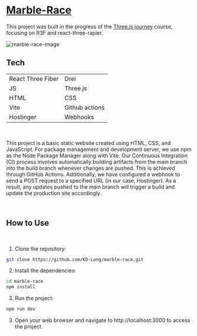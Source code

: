 # [Marble-Race](https://marble-race.kyledlong.com)

This project was built in the progress of the [Three.js journey](https://threejs-journey.com) course, focusing on R3F and react-three-rapier.
<br>

![marble-race-image](./public/marble-race-image.png)



## Tech

|                   |               |
| ----------------- | ------------- |
| React Three Fiber | Drei          |
| JS                | Three.js      |
| HTML              | CSS           |
| Vite              | Github actions|
| Hostinger         | Webhooks      |



<br>

This project is a basic static website created using HTML, CSS, and JavaScript. For package management and development server, we use npm as the Node Package Manager along with Vite. Our Continuous Integration (CI) process involves automatically building artifacts from the main branch into the build branch whenever changes are pushed. This is achieved through GitHub Actions. Additionally, we have configured a webhook to send a POST request to a specified URL (in our case, Hostinger). As a result, any updates pushed to the main branch will trigger a build and update the production site accordingly.

<br>

## How to Use
<br>

1. Clone the repository:

```bash
git clone https://github.com/KD-Long/marble-race.git
```

2. Install the dependencies:

```bash
cd marble-race
npm install
```

3. Run the project:

```bash
npm run dev
```

3. Open your web browser and navigate to http://localhost:3000 to access the project.